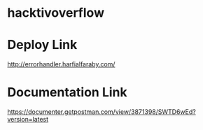 # hacktivoverflow

# Deploy Link
http://errorhandler.harfialfaraby.com/

# Documentation Link
https://documenter.getpostman.com/view/3871398/SWTD6wEd?version=latest